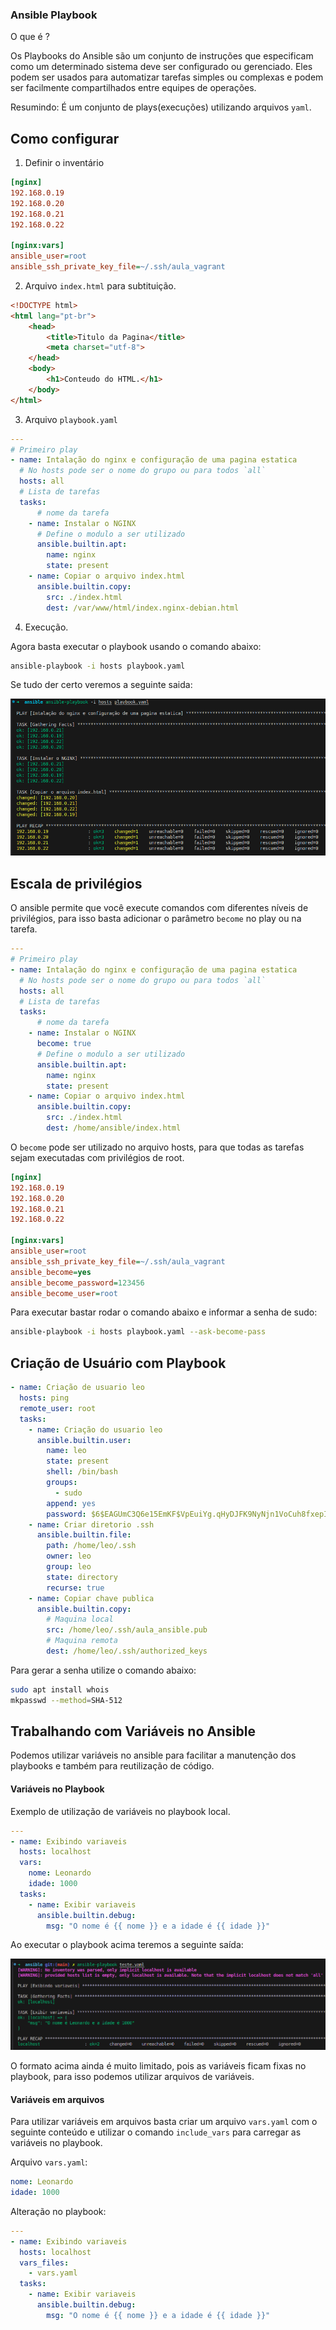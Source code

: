 ### **Ansible Playbook**

O que é ?

Os Playbooks do Ansible são um conjunto de instruções que especificam como um determinado sistema deve ser configurado ou gerenciado. Eles podem ser usados para automatizar tarefas simples ou complexas e podem ser facilmente compartilhados entre equipes de operações.

Resumindo:
É um conjunto de plays(execuções) utilizando arquivos `yaml`.

## Como configurar

1. Definir o inventário

```.ini
[nginx]
192.168.0.19
192.168.0.20
192.168.0.21
192.168.0.22

[nginx:vars]
ansible_user=root
ansible_ssh_private_key_file=~/.ssh/aula_vagrant
```

2. Arquivo `index.html` para subtituição.
```html
<!DOCTYPE html>
<html lang="pt-br">
    <head>
        <title>Titulo da Pagina</title>
        <meta charset="utf-8">
    </head>
    <body>
        <h1>Conteudo do HTML.</h1>
    </body>
</html>
```

3. Arquivo `playbook.yaml`
```yaml
---
# Primeiro play
- name: Intalação do nginx e configuração de uma pagina estatica
  # No hosts pode ser o nome do grupo ou para todos `all`
  hosts: all
  # Lista de tarefas
  tasks:
      # nome da tarefa
    - name: Instalar o NGINX
      # Define o modulo a ser utilizado
      ansible.builtin.apt:
        name: nginx
        state: present
    - name: Copiar o arquivo index.html
      ansible.builtin.copy:
        src: ./index.html
        dest: /var/www/html/index.nginx-debian.html
```

4. Execução.

Agora basta executar o playbook usando o comando abaixo:

```bash
ansible-playbook -i hosts playbook.yaml
```

Se tudo der certo veremos a seguinte saida:

![alt text](../imagens/primeiro-playbook.png)
      

## Escala de privilégios

O ansible permite que você execute comandos com diferentes níveis de privilégios, para isso basta adicionar o parâmetro `become` no play ou na tarefa.

```yaml
---
# Primeiro play
- name: Intalação do nginx e configuração de uma pagina estatica
  # No hosts pode ser o nome do grupo ou para todos `all`
  hosts: all
  # Lista de tarefas
  tasks:
      # nome da tarefa
    - name: Instalar o NGINX
      become: true
      # Define o modulo a ser utilizado
      ansible.builtin.apt:
        name: nginx
        state: present
    - name: Copiar o arquivo index.html
      ansible.builtin.copy:
        src: ./index.html
        dest: /home/ansible/index.html
```

O `become` pode ser utilizado no arquivo hosts, para que todas as tarefas sejam executadas com privilégios de root.

```ini
[nginx]
192.168.0.19
192.168.0.20
192.168.0.21
192.168.0.22

[nginx:vars]
ansible_user=root
ansible_ssh_private_key_file=~/.ssh/aula_vagrant
ansible_become=yes
ansible_become_password=123456
ansible_become_user=root
```

Para executar bastar rodar o comando abaixo e informar a senha de sudo:
```bash
ansible-playbook -i hosts playbook.yaml --ask-become-pass
```

## Criação de Usuário com Playbook

```yaml
- name: Criação de usuario leo
  hosts: ping
  remote_user: root
  tasks:
    - name: Criação do usuario leo
      ansible.builtin.user:
        name: leo
        state: present
        shell: /bin/bash
        groups:
          - sudo
        append: yes
        password: $6$EAGUmC3Q6e15EmKF$VpEuiYg.qHyDJFK9NyNjn1VoCuh8fxepIYA.Uuzhp4huQfwc1Y3Q42Q.5V1cvavW8NKvahraSZNNL/Ys9Np8D1
    - name: Criar diretorio .ssh
      ansible.builtin.file:
        path: /home/leo/.ssh
        owner: leo
        group: leo
        state: directory
        recurse: true
    - name: Copiar chave publica
      ansible.builtin.copy:
        # Maquina local
        src: /home/leo/.ssh/aula_ansible.pub
        # Maquina remota
        dest: /home/leo/.ssh/authorized_keys
```

Para gerar a senha utilize o comando abaixo:
```bash
sudo apt install whois
mkpasswd --method=SHA-512
```

## Trabalhando com Variáveis no Ansible

Podemos utilizar variáveis no ansible para facilitar a manutenção dos playbooks e também para reutilização de código.

#### Variáveis no Playbook

Exemplo de utilização de variáveis no playbook local.

```yaml
---
- name: Exibindo variaveis
  hosts: localhost
  vars:
    nome: Leonardo
    idade: 1000
  tasks:
    - name: Exibir variaveis
      ansible.builtin.debug:
        msg: "O nome é {{ nome }} e a idade é {{ idade }}"
```
Ao executar o playbook acima teremos a seguinte saída:

![](../imagens/variaveis_playbook.png)

O formato acima ainda é muito limitado, pois as variáveis ficam fixas no playbook, para isso podemos utilizar arquivos de variáveis.

#### Variáveis em arquivos

Para utilizar variáveis em arquivos basta criar um arquivo `vars.yaml` com o seguinte conteúdo e utilizar o comando `include_vars` para carregar as variáveis no playbook.

Arquivo `vars.yaml`:

```yaml
nome: Leonardo
idade: 1000
```

Alteração no playbook:

```yaml
---
- name: Exibindo variaveis
  hosts: localhost
  vars_files:
    - vars.yaml
  tasks:
    - name: Exibir variaveis
      ansible.builtin.debug:
        msg: "O nome é {{ nome }} e a idade é {{ idade }}"
```


